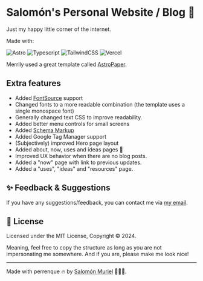 # Salomón's Personal Website / Blog 📄

Just my happy little corner of the internet.

Made with:

![Astro](https://img.shields.io/badge/astro-%232C2052.svg?style=for-the-badge&logo=astro&logoColor=white)
![Typescript](https://img.shields.io/badge/TypeScript-007ACC?style=for-the-badge&logo=typescript&logoColor=white)
![TailwindCSS](https://img.shields.io/badge/tailwindcss-%2338B2AC.svg?style=for-the-badge&logo=tailwind-css&logoColor=white)
![Vercel](https://img.shields.io/badge/vercel-%23000000.svg?style=for-the-badge&logo=vercel&logoColor=white)

Merrily used a great template called [AstroPaper](https://github.com/satnaing/astro-paper).

## Extra features

* Added [FontSource](https://fontsource.org/) support
* Changed fonts to a more readable combination (the template uses a single monospace font)
* Generally changed text CSS to improve readability.
* Added better menu controls for small screens
* Added [Schema Markup](https://developers.google.com/search/docs/appearance/structured-data/intro-structured-data)
* Added Google Tag Manager support
* (Subjectively) improved Hero page layout
* Added about, now, uses and ideas pages 📝
* Improved UX behavior when there are no blog posts.
* Added a "now" page with link to previous updates.
* Added a "uses", "ideas" and "resources" page.


## ✨ Feedback & Suggestions

If you have any suggestions/feedback, you can contact me via [my email](mailto:salomon.muriel@gmail.com). 

## 📜 License

Licensed under the MIT License, Copyright © 2024. 

Meaning, feel free to copy the structure as long as you are not impersonating me somewhere. And if you are, please make me look nice!

---

Made with perrenque 🔥 by [Salomón Muriel](https://www.salomonmuriel.com) 👨🏻‍💻.

